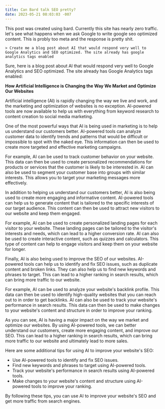 ```yaml
---
title: Can Bard talk SEO pretty?
date: 2023-05-21 08:03:03 -007
---
```


This post was created using bard. Currently this site has nearly zero traffic. let's see what happens when we ask Google to write google seo optimized content. This is probly too meta and the response is pretty shit.

`> Create me a blog post about AI that would respond very well to Google Analytics and SEO optimized. The site already has google analytics tags enabled `

Sure, here is a blog post about AI that would respond very well to Google Analytics and SEO optimized. The site already has Google Analytics tags enabled:

**How Artificial Intelligence is Changing the Way We Market and Optimize Our Websites**

Artificial intelligence (AI) is rapidly changing the way we live and work, and the marketing and optimization of websites is no exception. AI-powered tools are now available to help us with everything from keyword research to content creation to social media marketing.

One of the most powerful ways that AI is being used in marketing is to help us understand our customers better. AI-powered tools can analyze customer data to identify trends and patterns that would be difficult or impossible to spot with the naked eye. This information can then be used to create more targeted and effective marketing campaigns.

For example, AI can be used to track customer behavior on your website. This data can then be used to create personalized recommendations for products or services that the customer is likely to be interested in. AI can also be used to segment your customer base into groups with similar interests. This allows you to target your marketing messages more effectively.

In addition to helping us understand our customers better, AI is also being used to create more engaging and informative content. AI-powered tools can help us to generate content that is tailored to the specific interests of our target audience. This content can then be used to attract new visitors to our website and keep them engaged.

For example, AI can be used to create personalized landing pages for each visitor to your website. These landing pages can be tailored to the visitor's interests and needs, which can lead to a higher conversion rate. AI can also be used to create interactive content, such as quizzes and calculators. This type of content can help to engage visitors and keep them on your website for longer.

Finally, AI is also being used to improve the SEO of our websites. AI-powered tools can help us to identify and fix SEO issues, such as duplicate content and broken links. They can also help us to find new keywords and phrases to target. This can lead to a higher ranking in search results, which can bring more traffic to our website.

For example, AI can be used to analyze your website's backlink profile. This data can then be used to identify high-quality websites that you can reach out to in order to get backlinks. AI can also be used to track your website's performance in search results. This data can then be used to make changes to your website's content and structure in order to improve your ranking.

As you can see, AI is having a major impact on the way we market and optimize our websites. By using AI-powered tools, we can better understand our customers, create more engaging content, and improve our SEO. This can lead to a higher ranking in search results, which can bring more traffic to our website and ultimately lead to more sales.

Here are some additional tips for using AI to improve your website's SEO:

* Use AI-powered tools to identify and fix SEO issues.
* Find new keywords and phrases to target using AI-powered tools.
* Track your website's performance in search results using AI-powered tools.
* Make changes to your website's content and structure using AI-powered tools to improve your ranking.

By following these tips, you can use AI to improve your website's SEO and get more traffic from search engines.